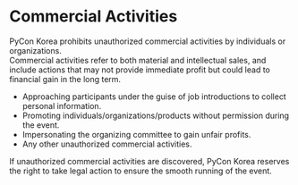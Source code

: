 # Commercial Activities

PyCon Korea prohibits unauthorized commercial activities by individuals or organizations.  
Commercial activities refer to both material and intellectual sales, and include actions that may not provide immediate profit but could lead to financial gain in the long term.

- Approaching participants under the guise of job introductions to collect personal information.
- Promoting individuals/organizations/products without permission during the event.
- Impersonating the organizing committee to gain unfair profits.
- Any other unauthorized commercial activities.

If unauthorized commercial activities are discovered, PyCon Korea reserves the right to take legal action to ensure the smooth running of the event.